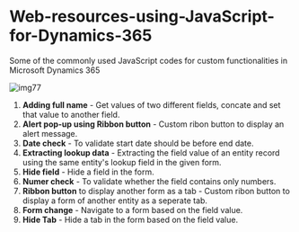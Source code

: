 # Web-resources-using-JavaScript-for-Dynamics-365
Some of the commonly used JavaScript codes for custom functionalities in Microsoft Dynamics 365

![img77](https://github.com/Rajarajan-S/Web-resources-using-JavaScript-for-Dynamics-365/assets/88157709/5136ff72-78f3-4748-a108-44be3eb2ee40)

1. **Adding full name** - Get values of two different fields, concate and set that value to another field.
2. **Alert pop-up using Ribbon button** - Custom ribon button to display an alert message.
3. **Date check** - To validate start date should be before end date.
4. **Extracting lookup data** - Extracting the field value of an entity record using the same entity's lookup field in the given form.
5. **Hide field** - Hide a field in the form.
6. **Numer check** - To validate whether the field contains only numbers.
7. **Ribbon button** to display another form as a tab - Custom ribon button to display a form of another entity as a seperate tab.
8. **Form change** - Navigate to a form based on the field value.
9. **Hide Tab** - Hide a tab in the form based on the field value.



